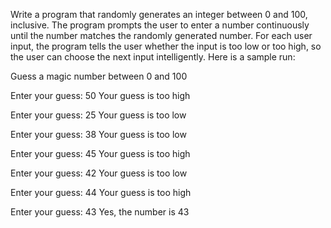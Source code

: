Write a program that randomly generates an integer between 0 and 100, inclusive.
The program prompts the user to enter a number continuously until the number matches the randomly generated number.
For each user input, the program tells the user whether the input is too low or too high, so the user can choose the next input intelligently.
Here is a sample run:

Guess a magic number between 0 and 100

Enter your guess: 50
Your guess is too high

Enter your guess: 25
Your guess is too low

Enter your guess: 38
Your guess is too low

Enter your guess: 45
Your guess is too high

Enter your guess: 42
Your guess is too low

Enter your guess: 44
Your guess is too high

Enter your guess: 43
Yes, the number is 43